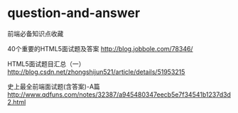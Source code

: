 # question-and-answer
前端必备知识点收藏

40个重要的HTML5面试题及答案
http://blog.jobbole.com/78346/

HTML5面试题目汇总（一）
http://blog.csdn.net/zhongshijun521/article/details/51953215

史上最全前端面试题(含答案)-A篇
http://www.qdfuns.com/notes/32387/a945480347eecb5e7f34541b1237d3d2.html
